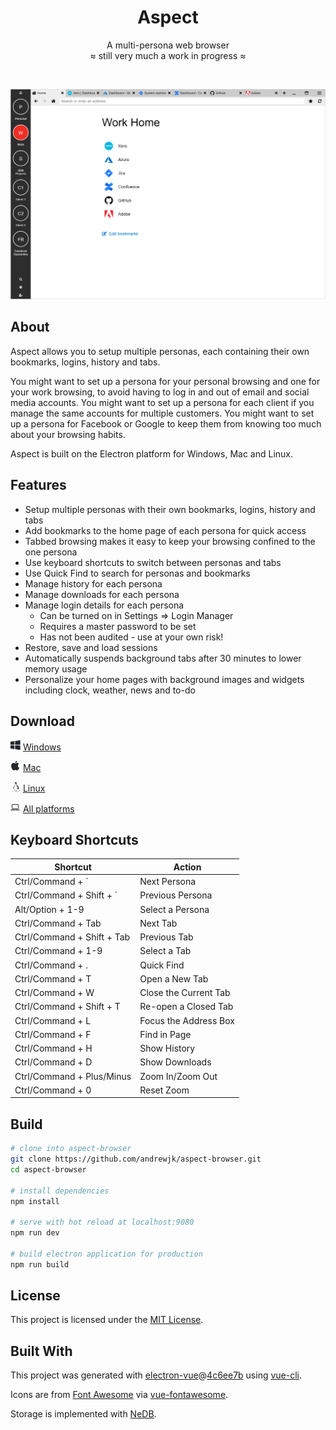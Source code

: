 <div align="center">

# Aspect

A multi-persona web browser  
≈ still very much a work in progress ≈

<p>&nbsp;</p>

</div>

![A screenshot of the main browser screen, showing the list of personas, a home page and some open tabs](/docs/images/screenshot.png)

## About

Aspect allows you to setup multiple personas, each containing their own bookmarks, logins, history and tabs.

You might want to set up a persona for your personal browsing and one for your work browsing, to avoid having to log in and out of email and social media accounts. You might want to set up a persona for each client if you manage the same accounts for multiple customers. You might want to set up a persona for Facebook or Google to keep them from knowing too much about your browsing habits.

Aspect is built on the Electron platform for Windows, Mac and Linux.

## Features

* Setup multiple personas with their own bookmarks, logins, history and tabs
* Add bookmarks to the home page of each persona for quick access
* Tabbed browsing makes it easy to keep your browsing confined to the one persona
* Use keyboard shortcuts to switch between personas and tabs
* Use Quick Find to search for personas and bookmarks
* Manage history for each persona
* Manage downloads for each persona
* Manage login details for each persona
  * Can be turned on in Settings => Login Manager
  * Requires a master password to be set
  * Has not been audited - use at your own risk!
* Restore, save and load sessions
* Automatically suspends background tabs after 30 minutes to lower memory usage
* Personalize your home pages with background images and widgets including clock, weather, news and to-do

## Download

![Windows logo](/docs/images/windows.png) [Windows](https://github.com/andrewjk/aspect-browser/releases/download/v0.0.9/aspect-browser-setup-0.0.9.exe)

![Apple logo](/docs/images/apple.png) [Mac](https://github.com/andrewjk/aspect-browser/releases/download/v0.0.9/Aspect-0.0.9.dmg)

![Linux logo](/docs/images/linux.png) [Linux](https://github.com/andrewjk/aspect-browser/releases/download/v0.0.9/aspect-browser-0.0.9-x86_64.AppImage)

![All platforms logo](/docs/images/all-platforms.png) [All platforms](https://github.com/andrewjk/aspect-browser/releases/tag/v0.0.9)

## Keyboard Shortcuts

| Shortcut | Action |
| -------- | ------ |
| Ctrl/Command + ` | Next Persona |
| Ctrl/Command + Shift + ` | Previous Persona |
| Alt/Option + 1-9 | Select a Persona |
| Ctrl/Command + Tab | Next Tab |
| Ctrl/Command + Shift + Tab | Previous Tab |
| Ctrl/Command + 1-9 | Select a Tab |
| Ctrl/Command + . | Quick Find |
| Ctrl/Command + T | Open a New Tab |
| Ctrl/Command + W | Close the Current Tab |
| Ctrl/Command + Shift + T | Re-open a Closed Tab |
| Ctrl/Command + L | Focus the Address Box |
| Ctrl/Command + F | Find in Page |
| Ctrl/Command + H | Show History |
| Ctrl/Command + D | Show Downloads |
| Ctrl/Command + Plus/Minus | Zoom In/Zoom Out |
| Ctrl/Command + 0 | Reset Zoom |

## Build

``` bash
# clone into aspect-browser
git clone https://github.com/andrewjk/aspect-browser.git
cd aspect-browser

# install dependencies
npm install  

# serve with hot reload at localhost:9080
npm run dev

# build electron application for production
npm run build

```

## License

This project is licensed under the [MIT License](LICENSE.md).

## Built With

This project was generated with [electron-vue](https://github.com/SimulatedGREG/electron-vue)@[4c6ee7b](https://github.com/SimulatedGREG/electron-vue/tree/4c6ee7bf4f9b4aa647a22ec1c1ca29c2e59c3645) using [vue-cli](https://github.com/vuejs/vue-cli).

Icons are from [Font Awesome](https://fontawesome.com/) via [vue-fontawesome](https://github.com/FortAwesome/vue-fontawesome).

Storage is implemented with [NeDB](https://github.com/louischatriot/nedb/).
